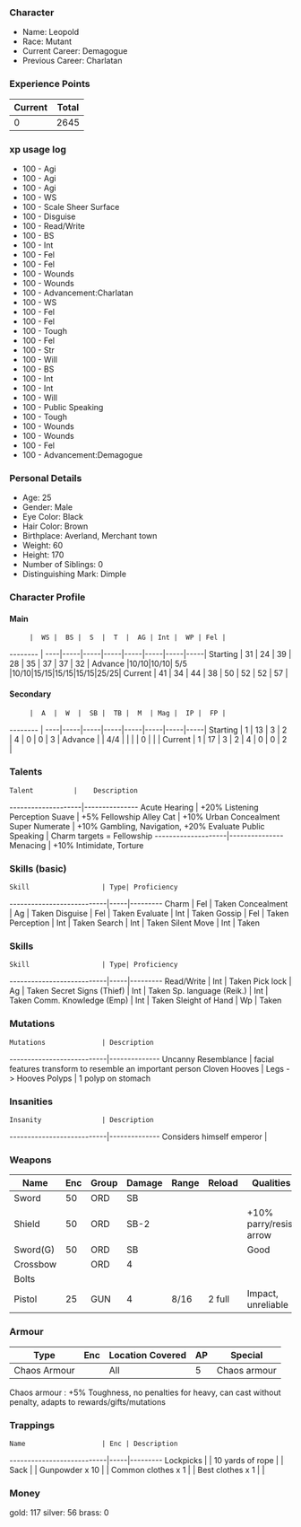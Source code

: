 ### Character
- Name: Leopold
- Race: Mutant
- Current Career: Demagogue
- Previous Career: Charlatan

### Experience Points
Current | Total
--------|------
   0    | 2645

### xp usage log
- 100 - Agi
- 100 - Agi
- 100 - Agi
- 100 - WS
- 100 - Scale Sheer Surface
- 100 - Disguise
- 100 - Read/Write
- 100 - BS
- 100 - Int
- 100 - Fel
- 100 - Fel
- 100 - Wounds
- 100 - Wounds
- 100 - Advancement:Charlatan
- 100 - WS
- 100 - Fel
- 100 - Fel
- 100 - Tough
- 100 - Fel
- 100 - Str
- 100 - Will
- 100 - BS
- 100 - Int
- 100 - Int
- 100 - Will
- 100 - Public Speaking
- 100 - Tough
- 100 - Wounds
- 100 - Wounds
- 100 - Fel
- 100 - Advancement:Demagogue

### Personal Details
- Age: 25
- Gender: Male
- Eye Color: Black
- Hair Color: Brown
- Birthplace: Averland, Merchant town
- Weight: 60
- Height: 170
- Number of Siblings: 0
- Distinguishing Mark: Dimple

### Character Profile

#### Main
         |  WS |  BS |  S  |  T  |  AG | Int |  WP | Fel |
-------- | ----|-----|-----|-----|-----|-----|-----|-----|
Starting |  31 |  24 |  39 |  28 |  35 |  37 |  37 |  32 |
Advance  |10/10|10/10| 5/5 |10/10|15/15|15/15|15/15|25/25|
Current  |  41 |  34 |  44 |  38 |  50 |  52 |  52 |  57 |

#### Secondary
         |  A  |  W  |  SB |  TB |  M  | Mag |  IP |  FP |
-------- | ----|-----|-----|-----|-----|-----|-----|-----|
Starting |  1  |  13 |  3  |  2  |  4  |  0  |  0  |  3  |
Advance  |     | 4/4 |     |     |     |  0  |     |     |
Current  |  1  |  17 |  3  |  2  |  4  |  0  |  0  |  2  |

### Talents
    Talent          |    Description
--------------------|---------------
Acute Hearing       | +20% Listening Perception
Suave               | +5% Fellowship
Alley Cat           | +10% Urban Concealment
Super Numerate      | +10% Gambling, Navigation, +20% Evaluate
Public Speaking     | Charm targets = Fellowship
--------------------|---------------
Menacing            | +10% Intimidate, Torture


### Skills (basic)
    Skill                  | Type| Proficiency
---------------------------|-----|---------
Charm                      | Fel | Taken
Concealment                | Ag  | Taken
Disguise                   | Fel | Taken
Evaluate                   | Int | Taken
Gossip                     | Fel | Taken
Perception                 | Int | Taken
Search                     | Int | Taken
Silent Move                | Int | Taken


### Skills
    Skill                  | Type| Proficiency
---------------------------|-----|---------
Read/Write                 | Int | Taken
Pick lock                  | Ag  | Taken
Secret Signs (Thief)       | Int | Taken
Sp. language (Reik.)       | Int | Taken
Comm. Knowledge (Emp)      | Int | Taken
Sleight of Hand            | Wp  | Taken


### Mutations
    Mutations              | Description
---------------------------|--------------
Uncanny Resemblance        | facial features transform to resemble an important person
Cloven Hooves              | Legs -> Hooves
Polyps                     | 1 polyp on stomach


### Insanities
    Insanity               | Description
---------------------------|--------------
Considers himself emperor  |


### Weapons
   Name  | Enc | Group | Damage | Range | Reload | Qualities
-------- |-----|-------|--------|-------|--------|----------
Sword    |  50 |  ORD  |   SB   |       |        |
Shield   |  50 |  ORD  | SB-2   |       |        |  +10% parry/resist arrow
Sword(G) |  50 |  ORD  |   SB   |       |        |  Good
Crossbow |     |  ORD  |    4   |       |        |
Bolts    |     |       |        |       |        |
Pistol   |  25 |  GUN  |    4   | 8/16  | 2 full | Impact, unreliable


### Armour
   Type                 | Enc | Location Covered | AP | Special
------------------------|-----|------------------|----|----------------
Chaos Armour            |     |        All       |  5 | Chaos armour

Chaos armour : +5% Toughness, no penalties for heavy, can cast without penalty, adapts to rewards/gifts/mutations


### Trappings
    Name                   | Enc | Description
---------------------------|-----|---------
Lockpicks                  |     |
10 yards of rope           |     |
Sack                       |     |
Gunpowder x 10             |     |
Common clothes x 1         |     |
Best clothes x 1           |     |


### Money
gold: 117
silver: 56
brass: 0

